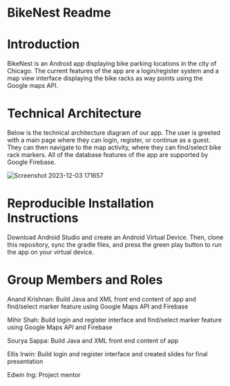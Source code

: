 # BikeNest Readme

# Introduction
BikeNest is an Android app displaying bike parking locations in the city of Chicago. The current features of the app are a login/register system and a map view interface displaying the bike racks as way points using the Google maps API.

# Technical Architecture
Below is the technical architecture diagram of our app. The user is greeted with a main page where they can login, register, or continue as a guest. They can then navigate to the map activity, where they can find/select bike rack markers. All of the database features of the app are supported by Google Firebase.

![Screenshot 2023-12-03 171657](https://github.com/CS222-UIUC-FA23/group-project-team27/assets/93841468/c6842cb8-7fd4-4e49-8904-d19daa3699af)

# Reproducible Installation Instructions
Download Android Studio and create an Android Virtual Device. Then, clone this repository, sync the gradle files, and press the green play button to run the app on your virtual device.

# Group Members and Roles
Anand Krishnan: Build Java and XML front end content of app and find/select marker feature using Google Maps API and Firebase

Mihir Shah: Build login and register interface and find/select marker feature using Google Maps API and Firebase

Sourya Sappa: Build Java and XML front end content of app

Ellis Irwin: Build login and register interface and created slides for final presentation

Edwin Ing: Project mentor
